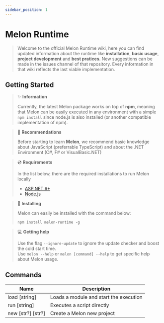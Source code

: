 ```yaml
---
sidebar_position: 1
---
```


# Melon Runtime

> Welcome to the official Melon Runtime wiki, here you can find updated information about the runtime like **installation**, **basic usage**, **project development** and **best pratices**. New suggestions can be made in the issues channel of that repository. Every information in that wiki reflects the last viable implementation.

## Getting Started

> ✨ **Information**
>
> Currently, the latest Melon package works on top of **npm**, meaning that Melon can be easily executed in any environment with a simple `npm install` since node.js is also installed (or another compatible implementation of npm).

> 🎈 **Recommendations**
>
> Before starting to learn **Melon**, we recommend basic knowledge about JavaScript (preferrable TypeScript) and about the .NET Environment (C#, F# or VisualBasic.NET)

> 💿 **Requirements**
>
> In the list below, there are the required installations to run Melon locally
> - [ASP.NET 6+](https://dotnet.microsoft.com/en-us/download/dotnet/6.0)
> - [Node.js](https://nodejs.org/en/)

> 🚀 **Installing**
>
> Melon can easily be installed with the command below:
> ```
> npm install melon-runtime -g
> ```

> 💻 **Getting help**
>
> Use the flag `--ignore-update` to ignore the update checker and boost the cold start time. <br />
> Use `melon --help` or `melon [command] --help` to get specific help about Melon usage.

## Commands

| Name | Description |
| ------------- | -------------------------------------- |
| load [string] | Loads a module and start the execution |
| run  [string] | Executes a script directly |
| new  [str?] [str?] | Create a Melon new project |